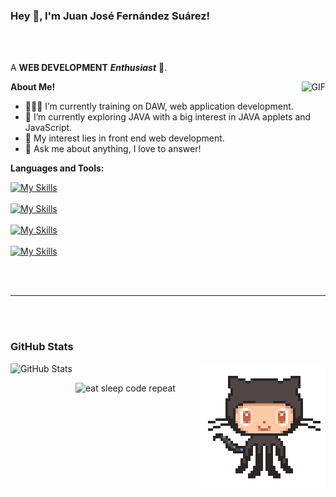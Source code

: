 <h3 title="hehehe"> Hey 👋, I'm Juan José Fernández Suárez!</h3>


<br />
<br />

A **WEB DEVELOPMENT** ***Enthusiast*** 🚀.
 

  <img align="right" alt="GIF" src="https://i.pinimg.com/originals/e4/26/70/e426702edf874b181aced1e2fa5c6cde.gif" />

**About Me!**

- 👨🏽‍💻 I’m currently training on DAW, web application development.
- 🌱 I’m currently exploring JAVA with a big interest in JAVA applets and JavaScript. 
- 🤔 My interest lies in front end web development.
- 💬 Ask me about anything, I love to answer!


**Languages and Tools:**  

[![My Skills](https://skillicons.dev/icons?i=java,js,git,mysql)](https://skillicons.dev)
<br />
<br />
[![My Skills](https://skillicons.dev/icons?i=html,css,bootstrap)](https://skillicons.dev)
<br />
<br />
[![My Skills](https://skillicons.dev/icons?i=github,eclipse,vscode)](https://skillicons.dev)
<br />
<br />
[![My Skills](https://skillicons.dev/icons?i=bash,linux,mint)](https://skillicons.dev)


<br />
<br />

----

<br />
<br />

### GitHub Stats

<img src="https://raw.githubusercontent.com/lgzarturo/lgzarturo/master/assets/87202985-820dcb80-c2b6-11ea-9f56-7ec461c497c3.gif" alt="GitHub" style="float: right;" align="right" />

![GitHub Stats](https://github-readme-stats.anuraghazra1.vercel.app/api?username=JuanJoseFernandez10&show_icons=true&include_all_commits=true&theme=dark&count_private=true 'Datos de Arturo López')

<img src="https://media.giphy.com/media/USV0ym3bVWQJJmNu3N/giphy.gif" alt="eat sleep code repeat" width="200" style="float: right; width: 200px" align="right" />




